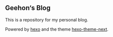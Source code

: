 ## Geehon‘s Blog

This is a  repository for my personal blog.

Powered by [hexo](https://github.com/hexojs/hexo) and the theme [hexo-theme-next](https://github.com/theme-next/hexo-theme-next).